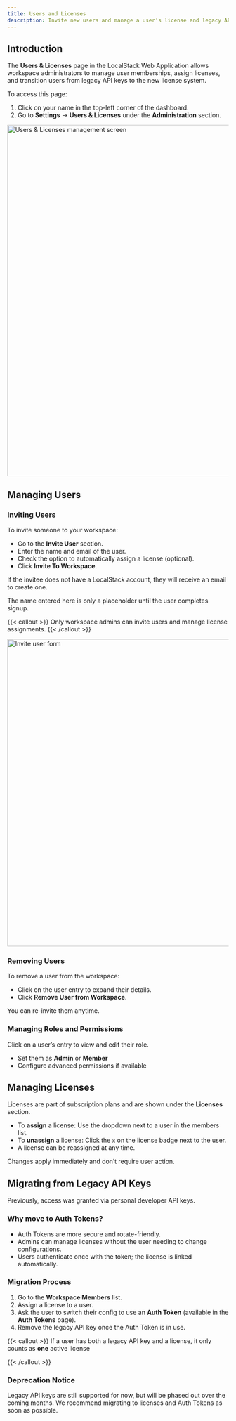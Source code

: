 ```yaml
---
title: Users and Licenses
description: Invite new users and manage a user's license and legacy API key.
---
```


## Introduction

The **Users & Licenses** page in the LocalStack Web Application allows workspace administrators to manage user memberships, assign licenses, and transition users from legacy API keys to the new license system.

To access this page:
1. Click on your name in the top-left corner of the dashboard.
2. Go to **Settings** → **Users & Licenses** under the **Administration** section.

<img src="users-licenses-page.png" width="800px" alt="Users & Licenses management screen" title="Users & Licenses management screen">

## Managing Users

### Inviting Users

To invite someone to your workspace:

- Go to the **Invite User** section.
- Enter the name and email of the user.
- Check the option to automatically assign a license (optional).
- Click **Invite To Workspace**.

If the invitee does not have a LocalStack account, they will receive an email to create one.

The name entered here is only a placeholder until the user completes signup.

{{< callout >}}
Only workspace admins can invite users and manage license assignments.
{{< /callout >}}

<img src="invite-user.png" width="700px" alt="Invite user form" title="Invite user form">

### Removing Users

To remove a user from the workspace:

- Click on the user entry to expand their details.
- Click **Remove User from Workspace**.

You can re-invite them anytime.

### Managing Roles and Permissions

Click on a user’s entry to view and edit their role.

- Set them as **Admin** or **Member**
- Configure advanced permissions if available

## Managing Licenses

Licenses are part of subscription plans and are shown under the **Licenses** section.

- To **assign** a license: Use the dropdown next to a user in the members list.
- To **unassign** a license: Click the `x` on the license badge next to the user.
- A license can be reassigned at any time.

Changes apply immediately and don’t require user action.

## Migrating from Legacy API Keys

Previously, access was granted via personal developer API keys.

### Why move to Auth Tokens?

- Auth Tokens are more secure and rotate-friendly.
- Admins can manage licenses without the user needing to change configurations.
- Users authenticate once with the token; the license is linked automatically.

### Migration Process

1. Go to the **Workspace Members** list.
2. Assign a license to a user.
3. Ask the user to switch their config to use an **Auth Token** (available in the **Auth Tokens** page).
4. Remove the legacy API key once the Auth Token is in use.

{{< callout >}}
If a user has both a legacy API key and a license, it only counts as **one** active license

{{< /callout >}}

### Deprecation Notice

Legacy API keys are still supported for now, but will be phased out over the coming months.
We recommend migrating to licenses and Auth Tokens as soon as possible.
